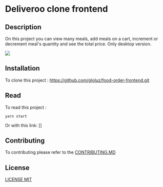 # Deliveroo clone frontend

## Description

On this project you can view many meals, add meals on a cart, increment or decrement meal's quantity and see the total price. Only desktop version.

![](capture.png)

## Installation

To clone this project : https://github.com/gloluz/food-order-frontend.git

## Read

To read this project :

`yarn start`

Or with this link: []

## Contributing

To contributing please refer to the [CONTRIBUTING.MD](CONTRIBUTING.MD)

## License

[LICENSE MIT](LICENSE)
